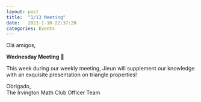 ```yaml
---
layout: post
title:  "1/13 Meeting"
date:   2021-1-10 22:37:20
categories: Events
---
```

Olá amigos,

<b>Wednesday Meeting</b> 🦄 

This week during our weekly meeting, Jieun will supplement our knowledge with an exquisite presentation on triangle properties! 

Obrigado,   
The Irvington Math Club Officer Team
